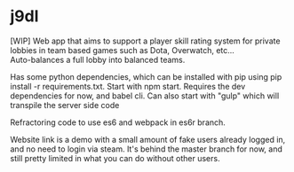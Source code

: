# j9dl

[WIP] Web app that aims to support a player skill rating system for private lobbies in team based games such as Dota, Overwatch, etc...  
Auto-balances a full lobby into balanced teams. 

Has some python dependencies, which can be installed with pip using pip install -r requirements.txt.
Start with npm start. Requires the dev dependencies for now, and babel cli.
Can also start with "gulp" which will transpile the server side code

Refractoring code to use es6 and webpack in es6r branch.

Website link is a demo with a small amount of fake users already logged in, and no need to login via steam. It's behind the master branch for now, and still pretty limited in what you can do without other users.
